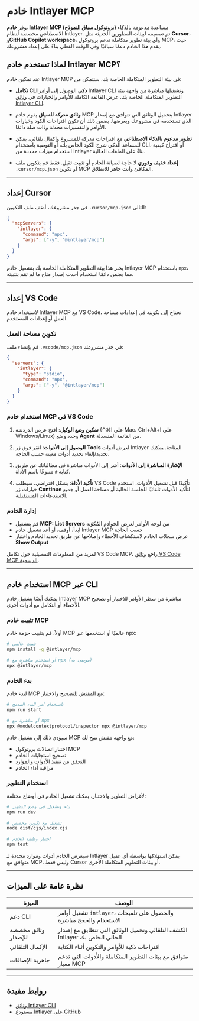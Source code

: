 # خادم Intlayer MCP

يوفر **خادم Intlayer MCP (بروتوكول سياق النموذج)** مساعدة مدعومة بالذكاء الاصطناعي مخصصة لنظام Intlayer. تم تصميمه لبيئات المطورين الحديثة مثل **Cursor**، و**GitHub Copilot workspace**، وأي بيئة تطوير متكاملة تدعم بروتوكول MCP، حيث يقدم هذا الخادم دعمًا سياقيًا وفي الوقت الفعلي بناءً على إعداد مشروعك.

## لماذا تستخدم خادم Intlayer MCP؟

عند تمكين خادم Intlayer MCP في بيئة التطوير المتكاملة الخاصة بك، ستتمكن من:

- **تكامل CLI ذكي**
  الوصول إلى أوامر Intlayer CLI وتشغيلها مباشرة من واجهة بيئة التطوير المتكاملة الخاصة بك. عرض القائمة الكاملة للأوامر والخيارات في [وثائق Intlayer CLI](https://github.com/aymericzip/intlayer/blob/main/docs/ar/intlayer_cli.md).

- **وثائق مدركة للسياق**
  يقوم خادم MCP بتحميل الوثائق التي تتوافق مع إصدار Intlayer الذي تستخدمه في مشروعك ويعرضها. يضمن ذلك أن تكون اقتراحات الكود وخيارات الأوامر والتفسيرات محدثة وذات صلة دائمًا.

- **تطوير مدعوم بالذكاء الاصطناعي**
  مع اقتراحات مدركة للمشروع وإكمال تلقائي، يمكن للمساعد الذكي شرح الكود الخاص بك، أو التوصية باستخدام CLI، أو اقتراح كيفية استخدام ميزات محددة من Intlayer بناءً على الملفات الحالية.

- **إعداد خفيف وفوري**
  لا حاجة لصيانة الخادم أو تثبيت ثقيل. فقط قم بتكوين ملف `.cursor/mcp.json` أو تكوين MCP المكافئ وأنت جاهز للانطلاق.

---

## إعداد Cursor

في جذر مشروعك، أضف ملف التكوين `.cursor/mcp.json` التالي:

```json
{
  "mcpServers": {
    "intlayer": {
      "command": "npx",
      "args": ["-y", "@intlayer/mcp"]
    }
  }
}
```

يخبر هذا بيئة التطوير المتكاملة الخاصة بك بتشغيل خادم Intlayer MCP باستخدام `npx`، مما يضمن دائمًا استخدام أحدث إصدار متاح ما لم تقم بتثبيته.

---

## إعداد VS Code

لاستخدام خادم Intlayer MCP مع VS Code، تحتاج إلى تكوينه في إعدادات مساحة العمل أو إعدادات المستخدم.

### تكوين مساحة العمل

قم بإنشاء ملف `.vscode/mcp.json` في جذر مشروعك:

```json
{
  "servers": {
    "intlayer": {
      "type": "stdio",
      "command": "npx",
      "args": ["-y", "@intlayer/mcp"]
    }
  }
}
```

### استخدام خادم MCP في VS Code

1. **تمكين وضع الوكيل**: افتح عرض الدردشة (⌃⌘I على Mac، Ctrl+Alt+I على Windows/Linux) وحدد وضع **Agent** من القائمة المنسدلة.

2. **الوصول إلى الأدوات**: انقر فوق زر **Tools** لعرض أدوات Intlayer المتاحة. يمكنك تحديد/إلغاء تحديد أدوات معينة حسب الحاجة.

3. **الإشارة المباشرة إلى الأدوات**: أشر إلى الأدوات مباشرة في مطالباتك عن طريق كتابة `#` متبوعًا باسم الأداة.

4. **تأكيد الأداة**: بشكل افتراضي، سيطلب VS Code تأكيدًا قبل تشغيل الأدوات. استخدم خيارات زر **Continue** لتأكيد الأدوات تلقائيًا للجلسة الحالية أو مساحة العمل أو جميع الاستدعاءات المستقبلية.

### إدارة الخادم

- قم بتشغيل **MCP: List Servers** من لوحة الأوامر لعرض الخوادم المُكوّنة
- ابدأ، أوقف، أو أعد تشغيل خادم Intlayer MCP حسب الحاجة
- عرض سجلات الخادم لاستكشاف الأخطاء وإصلاحها عن طريق تحديد الخادم واختيار **Show Output**

لمزيد من المعلومات التفصيلية حول تكامل VS Code MCP، راجع [وثائق VS Code MCP الرسمية](https://code.visualstudio.com/docs/copilot/chat/mcp-servers).

---

## استخدام خادم MCP عبر CLI

يمكنك أيضًا تشغيل خادم Intlayer MCP مباشرة من سطر الأوامر للاختبار أو تصحيح الأخطاء أو التكامل مع أدوات أخرى.

### تثبيت خادم MCP

أولاً، قم بتثبيت حزمة خادم MCP عالميًا أو استخدمها عبر npx:

```bash
# تثبيت عالمي
npm install -g @intlayer/mcp

# أو استخدم مباشرة مع npx (موصى به)
npx @intlayer/mcp
```

### بدء الخادم

لبدء خادم MCP مع المفتش للتصحيح والاختبار:

```bash
# باستخدام أمر البدء المدمج
npm run start

# أو مباشرة مع npx
npx @modelcontextprotocol/inspector npx @intlayer/mcp
```

سيؤدي ذلك إلى تشغيل خادم MCP مع واجهة مفتش تتيح لك:

- اختبار اتصالات بروتوكول MCP
- تصحيح استجابات الخادم
- التحقق من تنفيذ الأدوات والموارد
- مراقبة أداء الخادم

### استخدام التطوير

لأغراض التطوير والاختبار، يمكنك تشغيل الخادم في أوضاع مختلفة:

```bash
# بناء وتشغيل في وضع التطوير
npm run dev

# تشغيل مع تكوين مخصص
node dist/cjs/index.cjs

# اختبار وظيفة الخادم
npm test
```

سيعرض الخادم أدوات وموارد محددة لـ Intlayer يمكن استهلاكها بواسطة أي عميل متوافق مع MCP، وليس فقط Cursor أو بيئات التطوير المتكاملة الأخرى.

---

## نظرة عامة على الميزات

| الميزة              | الوصف                                                                       |
| ------------------- | --------------------------------------------------------------------------- |
| دعم CLI             | تشغيل أوامر `intlayer`، والحصول على تلميحات الاستخدام والحجج مباشرة         |
| وثائق مخصصة للإصدار | الكشف التلقائي وتحميل الوثائق التي تتطابق مع إصدار Intlayer الحالي الخاص بك |
| الإكمال التلقائي    | اقتراحات ذكية للأوامر والتكوين أثناء الكتابة                                |
| جاهزية الإضافات     | متوافق مع بيئات التطوير المتكاملة والأدوات التي تدعم معيار MCP              |

---

## روابط مفيدة

- [وثائق Intlayer CLI](https://github.com/aymericzip/intlayer/blob/main/docs/ar/intlayer_cli.md)
- [مستودع Intlayer على GitHub](https://github.com/aymericzip/intlayer)
